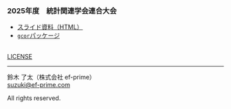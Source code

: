 ### 2025年度　統計関連学会連合大会
- [スライド資料（HTML）](jfssa2025_slide.html)
- [`gcor`パッケージ](https://github.com/r-suzuki/gcor)

\
[LICENSE](../LICENSE.txt)

---
鈴木 了太（株式会社 ef-prime）\
suzuki@ef-prime.com

All rights reserved.

